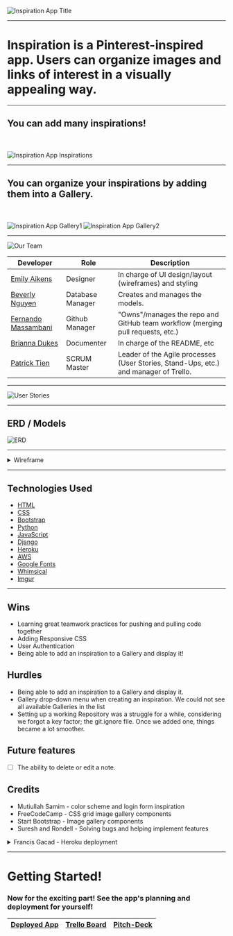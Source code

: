 ![Inspiration App Title](https://imgur.com/doH7LHA.pngwidth="500")

---

# Inspiration is a Pinterest-inspired app. Users can organize images and links of interest in a visually appealing way.

---

## You can add many inspirations!
<br><br>
![Inspiration App Inspirations](https://imgur.com/umrXFll.pngwidth="500")

---

## You can organize your inspirations by adding them into a Gallery.
<br><br>
![Inspiration App Gallery1](https://imgur.com/91wg9yo.pngwidth="500")
![Inspiration App Gallery2](https://imgur.com/rknGm26.pngwidth="500")

---

![Our Team](https://imgur.com/KNrvJVa.png)

| Developer | Role | Description |
| ------ | ------ | ------ |
| [Emily Aikens](https://github.com/emilyaikens) | Designer | In charge of UI design/layout (wireframes) and styling |
| [Beverly Nguyen](https://github.com/heyitsmebev) | Database Manager | Creates and manages the models. |
| [Fernando Massambani](https://github.com/fernando-massa) | Github Manager | "Owns"/manages the repo and GitHub team workflow (merging pull requests, etc.) |
| [Brianna Dukes](https://github.com/BDukesuwu) | Documenter | In charge of the README, etc |
| [Patrick Tien](https://github.com/CPTien) | SCRUM Master | Leader of the Agile processes (User Stories, Stand-Ups, etc.) and manager of Trello. |

---

![User Stories](https://imgur.com/A5O2hpU.pngwidth="150")

---

## ERD / Models
![ERD](https://imgur.com/v2jFi85.pngwidth="500")

---

<details>
<summary>Wireframe</summary>
<img src="https://imgur.com/bgMf3wY.png" width="500">
<img src="https://imgur.com/5uuWlJG.png" width="500">
<img src="https://imgur.com/eaCIG4Y.png" width="500">
</details>

---

## Technologies Used

- [HTML](https://www.w3schools.com/html/)
- [CSS](https://www.w3schools.com/cssref/)
- [Bootstrap](https://bootstrap.build/app)
- [Python](https://www.python.org/about/)
- [JavaScript](https://developer.mozilla.org/en-US/)
- [Django](https://www.djangoproject.com/start/overview/)
- [Heroku](https://www.heroku.com/home)
- [AWS](https://aws.amazon.com/)
- [Google Fonts](https://fonts.google.com/)
- [Whimsical](https://whimsical.com/)
- [Imgur](https://imgur.com/)

---

## Wins
- Learning great teamwork practices for pushing and pulling code together
- Adding Responsive CSS
- User Authentication
- Being able to add an inspiration to a Gallery and display it!


## Hurdles
- Being able to add an inspiration to a Gallery and display it.
- Gallery drop-down menu when creating an inspiration. We could not see all available Galleries in the list
- Setting up a working Repository was a struggle for a while, considering we forgot a key factor; the git.ignore file. Once we added one, things became a lot smoother.

## Future features

- [ ] The ability to delete or edit a note.

## Credits
- Mutiullah Samim - color scheme and login form inspiration
- FreeCodeCamp - CSS grid image gallery components
- Start Bootstrap - Image gallery components
- Suresh and Rondell - Solving bugs and helping implement features
<details>
<summary> Francis Gacad - Heroku deployment </summary>
<img src="https://imgur.com/p6bdJEY.png" width="500">
</details>

---

# Getting Started!
### Now for the exciting part! See the app's planning and deployment for yourself!
|[Deployed App](https://inspiration-ga725.herokuapp.com/)|[Trello Board](https://trello.com/b/tNdKNxmT/ronderllers?filter=alleries+I)|[Pitch-Deck](https://docs.google.com/presentation/d/1hi6yCpexeiiNKeDX1u-ZwK9r6ZZLTa1S5EaUycihSCo/edit#slide=id.g1567ac0b181_1_16839)|
|---|---|---|
